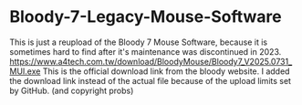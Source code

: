 # Bloody-7-Legacy-Mouse-Software
This is just a reupload of the Bloody 7 Mouse Software, because it is sometimes hard to find after it's maintenance was discontinued in 2023.
https://www.a4tech.com.tw/download/BloodyMouse/Bloody7_V2025.0731_MUI.exe
This is the official download link from the bloody website.
I added the download link instead of the actual file because of the upload limits set by GitHub. (and copyright probs)
